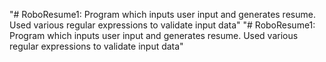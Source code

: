"# RoboResume1: Program which inputs user input and generates resume. Used various regular expressions to validate input data" 
"# RoboResume1: Program which inputs user input and generates resume. Used various regular expressions to validate input data" 
